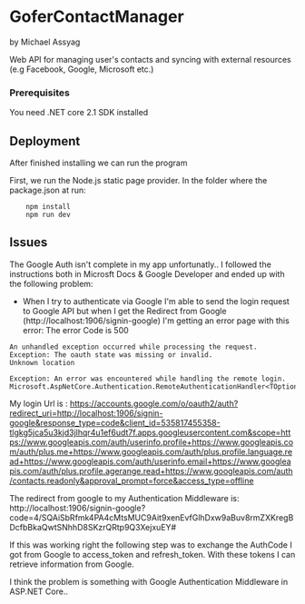 # GoferContactManager
by Michael Assyag

Web API for managing user's contacts and syncing with external resources (e.g Facebook, Google, Microsoft etc.)

### Prerequisites

You need .NET core 2.1 SDK installed

## Deployment

After finished installing we can run the program

First, we run the Node.js static page provider. In the folder where the package.json at run:
```
    npm install
    npm run dev
```

## Issues

The Google Auth isn't complete in my app unfortunatly..
I followed the instructions both in Microsft Docs & Google Developer and ended up with the following problem:
* When I try to authenticate via Google I'm able to send the login request to Google API but when I get the Redirect from Google (http://localhost:1906/signin-google) I'm getting an error page with this error:
The error Code is 500
```
An unhandled exception occurred while processing the request.
Exception: The oauth state was missing or invalid.
Unknown location

Exception: An error was encountered while handling the remote login.
Microsoft.AspNetCore.Authentication.RemoteAuthenticationHandler<TOptions>.HandleRequestAsync()
```
My login Url is : https://accounts.google.com/o/oauth2/auth?redirect_uri=http://localhost:1906/signin-google&response_type=code&client_id=535817455358-tlgkg5jca5u3kjd3jlhqr4u1ef6udt7f.apps.googleusercontent.com&scope=https://www.googleapis.com/auth/userinfo.profile+https://www.googleapis.com/auth/plus.me+https://www.googleapis.com/auth/plus.profile.language.read+https://www.googleapis.com/auth/userinfo.email+https://www.googleapis.com/auth/plus.profile.agerange.read+https://www.googleapis.com/auth/contacts.readonly&approval_prompt=force&access_type=offline

The redirect from google to my Authentication Middleware is: http://localhost:1906/signin-google?code=4/SQAiSbRfmk4PA4cMtsMUC9Ait9xenEvfGlhDxw9aBuv8rmZXKregBDcfbBkaQwtSNhhD8SKzrQRtp9Q3XejxuEY#

If this was working right the following step was to exchange the AuthCode I got from Google to access_token and refresh_token.
With these tokens I can retrieve information from Google.

I think the problem is something with Google Authentication Middleware in ASP.NET Core..

